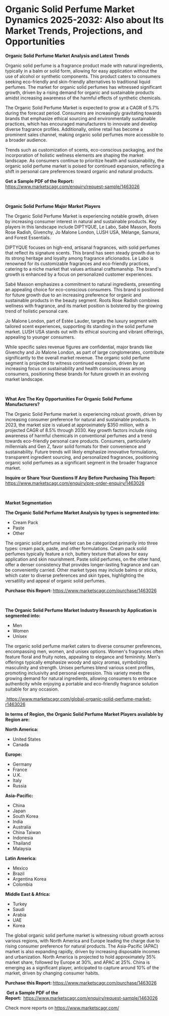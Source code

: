 <p><h1>Organic Solid Perfume Market Dynamics 2025-2032: Also about Its Market Trends, Projections, and Opportunities</h1></p><p><strong>Organic Solid Perfume Market Analysis and Latest Trends</strong></p>
<p><p>Organic solid perfume is a fragrance product made with natural ingredients, typically in a balm or solid form, allowing for easy application without the use of alcohol or synthetic components. This product caters to consumers seeking eco-friendly and skin-friendly alternatives to traditional liquid perfumes. The market for organic solid perfumes has witnessed significant growth, driven by a rising demand for organic and sustainable products amidst increasing awareness of the harmful effects of synthetic chemicals.</p><p>The Organic Solid Perfume Market is expected to grow at a CAGR of 5.7% during the forecast period. Consumers are increasingly gravitating towards brands that emphasize ethical sourcing and environmentally sustainable practices, which has encouraged manufacturers to innovate and develop diverse fragrance profiles. Additionally, online retail has become a prominent sales channel, making organic solid perfumes more accessible to a broader audience. </p><p>Trends such as customization of scents, eco-conscious packaging, and the incorporation of holistic wellness elements are shaping the market landscape. As consumers continue to prioritize health and sustainability, the organic solid perfume market is poised for continued expansion, reflecting a shift in personal care preferences toward organic and natural products.</p></p>
<p><strong>Get a Sample PDF of the Report:&nbsp;</strong> <a href="https://www.marketscagr.com/enquiry/request-sample/1463026?utm_campaign=1848&utm_medium=2&utm_source=Github&utm_content=ia&utm_term=07022025&utm_id=organic-solid-perfume">https://www.marketscagr.com/enquiry/request-sample/1463026</a></p>
<p>&nbsp;</p>
<p><strong>Organic Solid Perfume Major Market Players</strong></p>
<p><p>The Organic Solid Perfume Market is experiencing notable growth, driven by increasing consumer interest in natural and sustainable products. Key players in this landscape include DIPTYQUE, Le Labo, Sabé Masson, Roots Rose Radish, Givenchy, Jo Malone London, LUSH USA, Mélange, Samurai, and Forest Essentials.</p><p>DIPTYQUE focuses on high-end, artisanal fragrances, with solid perfumes that reflect its signature scents. This brand has seen steady growth due to its strong heritage and loyalty among fragrance aficionados. Le Labo is renowned for its customizable fragrances and eco-friendly practices, catering to a niche market that values artisanal craftsmanship. The brand's growth is enhanced by a focus on personalized customer experiences.</p><p>Sabé Masson emphasizes a commitment to natural ingredients, presenting an appealing choice for eco-conscious consumers. This brand is positioned for future growth due to an increasing preference for organic and sustainable products in the beauty segment. Roots Rose Radish combines wellness with fragrance, and its market position is bolstered by the growing trend of holistic personal care.</p><p>Jo Malone London, part of Estée Lauder, targets the luxury segment with tailored scent experiences, supporting its standing in the solid perfume market. LUSH USA stands out with its ethical sourcing and vibrant offerings, appealing to younger consumers.</p><p>While specific sales revenue figures are confidential, major brands like Givenchy and Jo Malone London, as part of large conglomerates, contribute significantly to the overall market revenue. The organic solid perfume segment is projected to witness continued expansion, driven by an increasing focus on sustainability and health consciousness among consumers, positioning these brands for future growth in an evolving market landscape.</p></p>
<p>&nbsp;</p>
<p><strong>What Are The Key Opportunities For Organic Solid Perfume Manufacturers?</strong></p>
<p><p>The Organic Solid Perfume market is experiencing robust growth, driven by increasing consumer preference for natural and sustainable products. In 2023, the market size is valued at approximately $350 million, with a projected CAGR of 8.5% through 2030. Key growth factors include rising awareness of harmful chemicals in conventional perfumes and a trend towards eco-friendly personal care products. Consumers, particularly millennials and Gen Z, favor solid formats for their convenience and sustainability. Future trends will likely emphasize innovative formulations, transparent ingredient sourcing, and personalized fragrances, positioning organic solid perfumes as a significant segment in the broader fragrance market.</p></p>
<p><strong>Inquire or Share Your Questions If Any Before Purchasing This Report:</strong> <a href="https://www.marketscagr.com/enquiry/pre-order-enquiry/1463026?utm_campaign=1848&utm_medium=2&utm_source=Github&utm_content=ia&utm_term=07022025&utm_id=organic-solid-perfume">https://www.marketscagr.com/enquiry/pre-order-enquiry/1463026</a></p>
<p>&nbsp;</p>
<p><strong>Market Segmentation</strong></p>
<p><strong>The Organic Solid Perfume Market Analysis by types is segmented into:</strong></p>
<p><ul><li>Cream Pack</li><li>Paste</li><li>Other</li></ul></p>
<p><p>The organic solid perfume market can be categorized primarily into three types: cream pack, paste, and other formulations. Cream pack solid perfumes typically feature a rich, buttery texture that allows for easy application and skin nourishment. Paste solid perfumes, on the other hand, offer a denser consistency that provides longer-lasting fragrance and can be conveniently carried. Other market types may include balms or sticks, which cater to diverse preferences and skin types, highlighting the versatility and appeal of organic solid perfumes.</p></p>
<p><strong>Purchase this Report:&nbsp;</strong><a href="https://www.marketscagr.com/purchase/1463026?utm_campaign=1848&utm_medium=2&utm_source=Github&utm_content=ia&utm_term=07022025&utm_id=organic-solid-perfume">https://www.marketscagr.com/purchase/1463026</a></p>
<p>&nbsp;</p>
<p><strong>The Organic Solid Perfume Market Industry Research by Application is segmented into:</strong></p>
<p><ul><li>Men</li><li>Women</li><li>Unisex</li></ul></p>
<p><p>The organic solid perfume market caters to diverse consumer preferences, encompassing men, women, and unisex options. Women's fragrances often feature floral and fruity notes, appealing to elegance and femininity. Men's offerings typically emphasize woody and spicy aromas, symbolizing masculinity and strength. Unisex perfumes blend various scent profiles, promoting inclusivity and personal expression. This variety meets the growing demand for natural ingredients, allowing consumers to embrace authenticity while enjoying a portable and eco-friendly fragrance solution suitable for any occasion.</p></p>
<p><a href="https://www.marketscagr.com/global-organic-solid-perfume-market-r1463026?utm_campaign=1848&utm_medium=2&utm_source=Github&utm_content=ia&utm_term=07022025&utm_id=organic-solid-perfume">&nbsp;https://www.marketscagr.com/global-organic-solid-perfume-market-r1463026</a></p>
<p><strong>In terms of Region, the Organic Solid Perfume Market Players available by Region are:</strong></p>
<p>
    <p> <strong> North America: </strong>
        <ul>
            <li>United States</li>
            <li>Canada</li>
        </ul>
        </p> 
    <p> <strong> Europe: </strong>
        <ul>
            <li>Germany</li>
            <li>France</li>
            <li>U.K.</li>
            <li>Italy</li>
            <li>Russia</li>
        </ul>
        </p> 
    <p> <strong> Asia-Pacific: </strong>
        <ul>
            <li>China</li>
            <li>Japan</li>
            <li>South Korea</li>
            <li>India</li>
            <li>Australia</li>
            <li>China Taiwan</li>
            <li>Indonesia</li>
            <li>Thailand</li>
            <li>Malaysia</li>
        </ul>
        </p> 
    <p> <strong> Latin America: </strong>
        <ul>
            <li>Mexico</li>
            <li>Brazil</li>
            <li>Argentina Korea</li>
            <li>Colombia</li>
        </ul>
        </p> 
    <p> <strong> Middle East & Africa: </strong>
        <ul>
            <li>Turkey</li>
            <li>Saudi</li>
            <li>Arabia</li>
            <li>UAE</li>
            <li>Korea</li>
        </ul>
    </p>
    </p>
<p><p>The global organic solid perfume market is witnessing robust growth across various regions, with North America and Europe leading the charge due to rising consumer preference for natural products. The Asia-Pacific (APAC) market is also expanding rapidly, driven by increasing disposable incomes and urbanization. North America is projected to hold approximately 35% market share, followed by Europe at 30%, and APAC at 25%. China is emerging as a significant player, anticipated to capture around 10% of the market, driven by changing consumer habits.</p></p>
<p><strong>Purchase this Report: </strong><a href="https://www.marketscagr.com/purchase/1463026?utm_campaign=1848&utm_medium=2&utm_source=Github&utm_content=ia&utm_term=07022025&utm_id=organic-solid-perfume">https://www.marketscagr.com/purchase/1463026</a></p>
<p>&nbsp;<strong>Get a Sample PDF of the Report:&nbsp;&nbsp;</strong><a href="https://www.marketscagr.com/enquiry/request-sample/1463026?utm_campaign=1848&utm_medium=2&utm_source=Github&utm_content=ia&utm_term=07022025&utm_id=organic-solid-perfume">https://www.marketscagr.com/enquiry/request-sample/1463026</a></p>
<p><strong></strong></p>
<p>Check more reports on <a href="https://www.marketscagr.com/?utm_campaign=1848&utm_medium=2&utm_source=Github&utm_content=ia&utm_term=07022025&utm_id=organic-solid-perfume">https://www.marketscagr.com/</a></p>